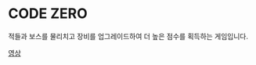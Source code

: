# CODE ZERO

적들과 보스를 물리치고 장비를 업그레이드하여 더 높은 점수를 획득하는 게임입니다.

[영상](https://www.youtube.com/watch?v=6gtAfX-7VbA)
